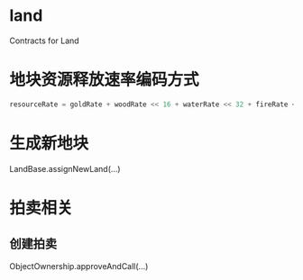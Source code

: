 # land
Contracts for Land

# 地块资源释放速率编码方式
```python
resourceRate = goldRate + woodRate << 16 + waterRate << 32 + fireRate << 48 + soilRate << 64
```

# 生成新地块
LandBase.assignNewLand(...)

# 拍卖相关
## 创建拍卖
ObjectOwnership.approveAndCall(...)



